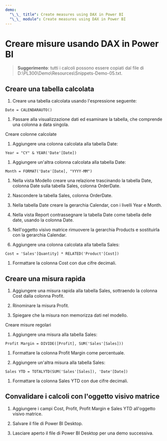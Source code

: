 ```yaml
---
demo:
  "\_\_ title": Create measures using DAX in Power BI
  "\_\_ module": Create measures using DAX in Power BI
---
```

# Creare misure usando DAX in Power BI

> **Suggerimento**: tutti i calcoli possono essere copiati dal file di D:\PL300\Demo\Resources\Snippets-Demo-05.txt.

## Creare una tabella calcolata

1. Creare una tabella calcolata usando l'espressione seguente:

```dax
Date = CALENDARAUTO()
```

1. Passare alla visualizzazione dati ed esaminare la tabella, che comprende una colonna a data singola.

Creare colonne calcolate

1. Aggiungere una colonna calcolata alla tabella Date:

```dax
Year = "CY" & YEAR('Date'[Date])
```

1. Aggiungere un'altra colonna calcolata alla tabella Date:

```dax
Month = FORMAT('Date'[Date], "YYYY-MM")
```

1. Nella vista Modello creare una relazione trascinando la tabella Date, colonna Date sulla tabella Sales, colonna OrderDate.

1. Nascondere la tabella Sales, colonna OrderDate.

1. Nella tabella Date creare la gerarchia Calendar, con i livelli Year e Month.

1. Nella vista Report contrassegnare la tabella Date come tabella delle date, usando la colonna Date.

1. Nell'oggetto visivo matrice rimuovere la gerarchia Products e sostituirla con la gerarchia Calendar.

1. Aggiungere una colonna calcolata alla tabella Sales:

```dax
Cost = 'Sales'[Quantity] * RELATED('Product'[Cost])
```

1. Formattare la colonna Cost con due cifre decimali.

## Creare una misura rapida

1. Aggiungere una misura rapida alla tabella Sales, sottraendo la colonna Cost dalla colonna Profit.

1. Rinominare la misura Profit.

1. Spiegare che la misura non memorizza dati nel modello.

Creare misure regolari

1. Aggiungere una misura alla tabella Sales:

```dax
Profit Margin = DIVIDE([Profit], SUM('Sales'[Sales]))
```

1. Formattare la colonna Profit Margin come percentuale.

1. Aggiungere un'altra misura alla tabella Sales:

```dax
Sales YTD = TOTALYTD(SUM('Sales'[Sales]), 'Date'[Date])
```

1. Formattare la colonna Sales YTD con due cifre decimali.

## Convalidare i calcoli con l'oggetto visivo matrice

1. Aggiungere i campi Cost, Profit, Profit Margin e Sales YTD all'oggetto visivo matrice.

1. Salvare il file di Power BI Desktop.

1. Lasciare aperto il file di Power BI Desktop per una demo successiva.
